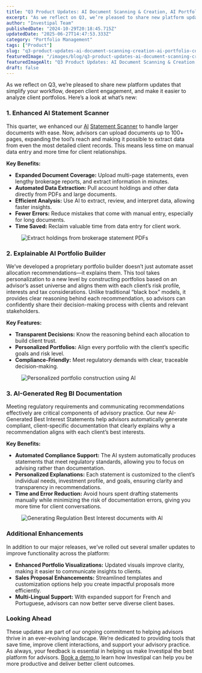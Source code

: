 ```yaml
---
title: "Q3 Product Updates: AI Document Scanning & Creation, AI Portfolio Construction, and More"
excerpt: "As we reflect on Q3, we’re pleased to share new platform updates that simplify your workflow, deepen client engagement, and make it easier to analyze client portfolios."
author: "Investipal Team"
publishedDate: "2024-10-29T20:18:45.715Z"
updatedDate: "2025-06-27T14:47:53.333Z"
category: "Portfolio Management"
tags: ["Product"]
slug: "q3-product-updates-ai-document-scanning-creation-ai-portfolio-construction-and-more"
featuredImage: "/images/blog/q3-product-updates-ai-document-scanning-creation-ai-portfolio-construction-and-more__hero.png"
featuredImageAlt: "Q3 Product Updates: AI Document Scanning & Creation, AI Portfolio Construction, and More"
draft: false
---
```

<p id="">As we reflect on Q3, we’re pleased to share new platform updates that simplify your workflow, deepen client engagement, and make it easier to analyze client portfolios. Here’s a look at what’s new:</p><h3 id=""><strong id="">1. Enhanced AI Statement Scanner</strong></h3><p id="">This quarter, we enhanced our <a href="/blog/tag/ai">AI</a> <a href="/features/automated-statement-scanner">Statement Scanner</a> to handle larger documents with ease. Now, advisors can upload documents up to 100+ pages, expanding the tool’s reach and making it possible to extract data from even the most detailed client records. This means less time on manual data entry and more time for client relationships.</p><p id=""><strong id="">Key Benefits:</strong></p><ul id=""><li id=""><strong id="">Expanded Document Coverage:</strong> Upload multi-page statements, even lengthy brokerage reports, and extract information in minutes.</li><li id=""><strong id="">Automated Data Extraction:</strong> Pull account holdings and other data directly from PDFs and large documents.</li><li id=""><strong id="">Efficient Analysis:</strong> Use AI to extract, review, and interpret data, allowing faster insights.</li><li id=""><strong id="">Fewer Errors:</strong> Reduce mistakes that come with manual entry, especially for long documents.</li><li id=""><strong id="">Time Saved:</strong> Reclaim valuable time from data entry for client work.</li></ul><figure id="" class="w-richtext-figure-type-image w-richtext-align-fullwidth" style="max-width:2240px" data-rt-type="image" data-rt-align="fullwidth" data-rt-max-width="2240px"><div id=""><img src="/images/blog/q3-product-updates-ai-document-scanning-__672143258eae8d248e429fd7_6721420f4085bfe4062f8561_.png" loading="lazy" alt="Extract holdings from brokerage statement PDFs" width="auto" height="auto" id=""></div></figure><h3 id=""><strong id="">2. Explainable AI Portfolio Builder</strong></h3><p id="">We’ve developed a proprietary portfolio builder doesn’t just automate asset allocation recommendations—it explains them. This tool takes personalization to a new level by constructing portfolios based on an advisor’s asset universe and aligns them with each client’s risk profile, interests and tax considerations. Unlike traditional “black box” models, it provides clear reasoning behind each recommendation, so advisors can confidently share their decision-making process with clients and relevant stakeholders.</p><p id=""><strong id="">Key Features:</strong></p><ul id=""><li id=""><strong id="">Transparent Decisions:</strong> Know the reasoning behind each allocation to build client trust.</li><li id=""><strong id="">Personalized Portfolios:</strong> Align every portfolio with the client’s specific goals and risk level.</li><li id=""><strong id="">Compliance-Friendly:</strong> Meet regulatory demands with clear, traceable decision-making.</li></ul><figure id="" class="w-richtext-figure-type-image w-richtext-align-fullwidth" style="max-width:2240px" data-rt-type="image" data-rt-align="fullwidth" data-rt-max-width="2240px"><div id=""><img src="/images/blog/q3-product-updates-ai-document-scanning-__672143248eae8d248e429fc6_67214237c2f24b89182db334_.png" loading="lazy" alt="Personalized portfolio construction using AI" width="auto" height="auto" id=""></div></figure><h3 id=""><strong id="">3. AI-Generated Reg BI Documentation</strong></h3><p id="">Meeting regulatory requirements and communicating recommendations effectively are critical components of advisory practice. Our new AI-Generated Best Interest Statements help advisors automatically generate compliant, client-specific documentation that clearly explains why a recommendation aligns with each client’s best interests.</p><p id=""><strong id="">Key Benefits:</strong></p><ul id=""><li id=""><strong id="">Automated Compliance Support:</strong> The AI system automatically produces statements that meet regulatory standards, allowing you to focus on advising rather than documentation.</li><li id=""><strong id="">Personalized Explanations:</strong> Each statement is customized to the client’s individual needs, investment profile, and goals, ensuring clarity and transparency in recommendations.</li><li id=""><strong id="">Time and Error Reduction:</strong> Avoid hours spent drafting statements manually while minimizing the risk of documentation errors, giving you more time for client conversations.</li></ul><figure id="" class="w-richtext-figure-type-image w-richtext-align-fullwidth" style="max-width:2240px" data-rt-type="image" data-rt-align="fullwidth" data-rt-max-width="2240px"><div id=""><img src="/images/blog/q3-product-updates-ai-document-scanning-__672143258eae8d248e429fdd_6721424d6c2ca88b04b56a43_.png" loading="lazy" alt="Generating Regulation Best Interest documents with AI" width="auto" height="auto" id=""></div></figure><h3 id=""><strong id="">Additional Enhancements</strong></h3><p id="">In addition to our major releases, we’ve rolled out several smaller updates to improve functionality across the platform:</p><ul id=""><li id=""><strong id="">Enhanced Portfolio Visualizations:</strong> Updated visuals improve clarity, making it easier to communicate insights to clients.</li><li id=""><strong id="">Sales Proposal Enhancements:</strong> Streamlined templates and customization options help you create impactful proposals more efficiently.</li><li id=""><strong id="">Multi-Lingual Support:</strong> With expanded support for French and Portuguese, advisors can now better serve diverse client bases.</li></ul><h3 id=""><strong id="">Looking Ahead</strong></h3><p id="">These updates are part of our ongoing commitment to helping advisors thrive in an ever-evolving landscape. We’re dedicated to providing tools that save time, improve client interactions, and support your advisory practice. As always, your feedback is essential in helping us make Investipal the best platform for advisors. <a href="/book-a-demo" id="">Book a demo </a>to learn how Investipal can help you be more productive and deliver better client outcomes.</p>
